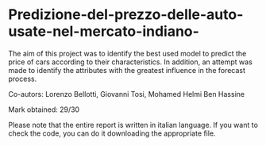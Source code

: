 # Predizione-del-prezzo-delle-auto-usate-nel-mercato-indiano-
The aim of this project was to identify the best used model to predict the price of cars according to their characteristics. In addition, an attempt was made to identify the attributes with the greatest influence in the forecast process.

Co-autors: Lorenzo Bellotti, Giovanni Tosi,  Mohamed Helmi Ben Hassine

Mark obtained: 29/30

Please note that the entire report is written in italian language. If you want to check the code, you can do it downloading the appropriate file.
